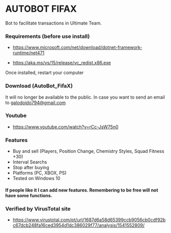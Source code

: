 # AUTOBOT FIFAX

Bot to facilitate transactions in Ultimate Team.

### Requirements (before use install)

* https://www.microsoft.com/net/download/dotnet-framework-runtime/net471

* https://aka.ms/vs/15/release/vc_redist.x86.exe

Once installed, restart your computer

### Download (AutoBot_FifaX)
It will no longer be available to the public.
In case you want to send an email to galodoido794@gmail.com

### Youtube
* https://www.youtube.com/watch?v=rCc-JsW75n0

### Features
* Buy and sell (Players, Position Change, Chemistry Styles, Squad Fitness +30)
* Interval Searchs
* Stop after buying
* Platforms (PC, XBOX, PS)
* Tested on Windows 10

#### If people like it I can add new features. Remembering to be free will not have some functions.

### Verified by VirusTotal site
*  https://www.virustotal.com/pt/url/1687d6a58d65399ccb9056cb0cdf92bc67dcb248fa16ced3954d1dc386029f77/analysis/1541552809/



